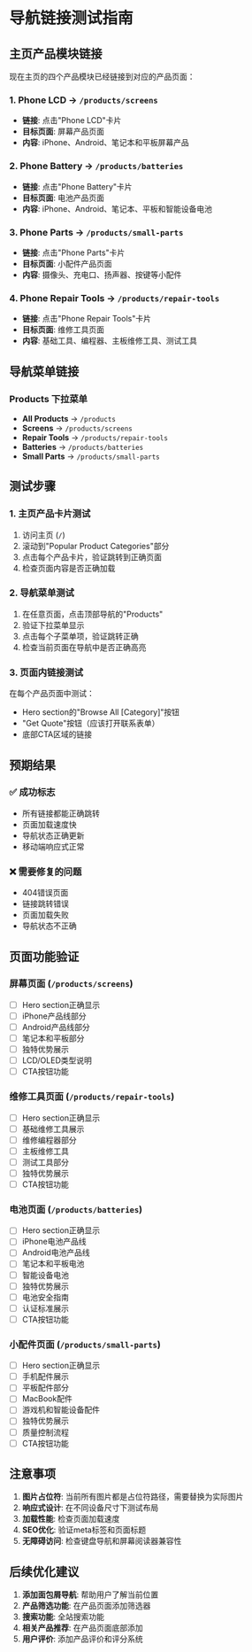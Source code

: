 # 导航链接测试指南

## 主页产品模块链接

现在主页的四个产品模块已经链接到对应的产品页面：

### 1. Phone LCD → `/products/screens`
- **链接**: 点击"Phone LCD"卡片
- **目标页面**: 屏幕产品页面
- **内容**: iPhone、Android、笔记本和平板屏幕产品

### 2. Phone Battery → `/products/batteries`
- **链接**: 点击"Phone Battery"卡片
- **目标页面**: 电池产品页面
- **内容**: iPhone、Android、笔记本、平板和智能设备电池

### 3. Phone Parts → `/products/small-parts`
- **链接**: 点击"Phone Parts"卡片
- **目标页面**: 小配件产品页面
- **内容**: 摄像头、充电口、扬声器、按键等小配件

### 4. Phone Repair Tools → `/products/repair-tools`
- **链接**: 点击"Phone Repair Tools"卡片
- **目标页面**: 维修工具页面
- **内容**: 基础工具、编程器、主板维修工具、测试工具

## 导航菜单链接

### Products 下拉菜单
- **All Products** → `/products`
- **Screens** → `/products/screens`
- **Repair Tools** → `/products/repair-tools`
- **Batteries** → `/products/batteries`
- **Small Parts** → `/products/small-parts`

## 测试步骤

### 1. 主页产品卡片测试
1. 访问主页 (`/`)
2. 滚动到"Popular Product Categories"部分
3. 点击每个产品卡片，验证跳转到正确页面
4. 检查页面内容是否正确加载

### 2. 导航菜单测试
1. 在任意页面，点击顶部导航的"Products"
2. 验证下拉菜单显示
3. 点击每个子菜单项，验证跳转正确
4. 检查当前页面在导航中是否正确高亮

### 3. 页面内链接测试
在每个产品页面中测试：
- Hero section的"Browse All [Category]"按钮
- "Get Quote"按钮（应该打开联系表单）
- 底部CTA区域的链接

## 预期结果

### ✅ 成功标志
- 所有链接都能正确跳转
- 页面加载速度快
- 导航状态正确更新
- 移动端响应式正常

### ❌ 需要修复的问题
- 404错误页面
- 链接跳转错误
- 页面加载失败
- 导航状态不正确

## 页面功能验证

### 屏幕页面 (`/products/screens`)
- [ ] Hero section正确显示
- [ ] iPhone产品线部分
- [ ] Android产品线部分
- [ ] 笔记本和平板部分
- [ ] 独特优势展示
- [ ] LCD/OLED类型说明
- [ ] CTA按钮功能

### 维修工具页面 (`/products/repair-tools`)
- [ ] Hero section正确显示
- [ ] 基础维修工具展示
- [ ] 维修编程器部分
- [ ] 主板维修工具
- [ ] 测试工具部分
- [ ] 独特优势展示
- [ ] CTA按钮功能

### 电池页面 (`/products/batteries`)
- [ ] Hero section正确显示
- [ ] iPhone电池产品线
- [ ] Android电池产品线
- [ ] 笔记本和平板电池
- [ ] 智能设备电池
- [ ] 独特优势展示
- [ ] 电池安全指南
- [ ] 认证标准展示
- [ ] CTA按钮功能

### 小配件页面 (`/products/small-parts`)
- [ ] Hero section正确显示
- [ ] 手机配件展示
- [ ] 平板配件部分
- [ ] MacBook配件
- [ ] 游戏机和智能设备配件
- [ ] 独特优势展示
- [ ] 质量控制流程
- [ ] CTA按钮功能

## 注意事项

1. **图片占位符**: 当前所有图片都是占位符路径，需要替换为实际图片
2. **响应式设计**: 在不同设备尺寸下测试布局
3. **加载性能**: 检查页面加载速度
4. **SEO优化**: 验证meta标签和页面标题
5. **无障碍访问**: 检查键盘导航和屏幕阅读器兼容性

## 后续优化建议

1. **添加面包屑导航**: 帮助用户了解当前位置
2. **产品筛选功能**: 在产品页面添加筛选器
3. **搜索功能**: 全站搜索功能
4. **相关产品推荐**: 在产品页面底部添加
5. **用户评价**: 添加产品评价和评分系统
